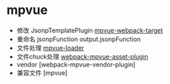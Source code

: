 # mpvue

- 修改 JsonpTemplatePlugin [mpvue-webpack-target](https://github.com/mpvue/mpvue-webpack-target)
- 重命名 jsonpFunction output.jsonpFunction
- 文件处理 [mpvue-loader]()
- 文件chuck处理 [webpack-mpvue-asset-plugin]()
- vendor [webpack-mpvue-vendor-plugin]
- 兼容文件 [mpvue]

